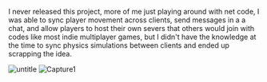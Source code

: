 I never released this project, more of me just playing around with net code, I was able to sync player movement across clients, send messages in a a chat, and allow players to host their own severs that others would join with codes like most indie multiplayer games, but I didn't have the knowledge at the time to sync physics simulations between clients and ended up scrapping the idea.


![untitle](https://github.com/user-attachments/assets/f0c77beb-ae8d-48c3-b41b-21c6cb13b693)
![Capture1](https://github.com/user-attachments/assets/e7d6d91d-bf46-4eff-b5aa-30f4ea839c83)
